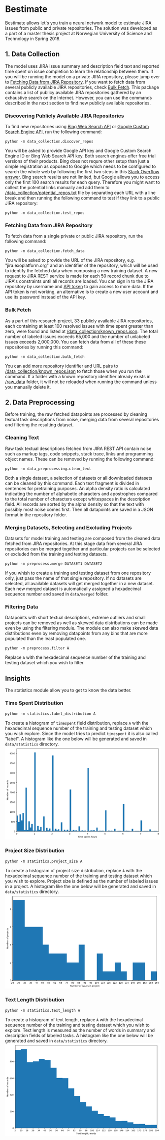 # Bestimate
Bestimate allows let's you train a neural network model to estimate JIRA issues from public and private repositories. The solution was developed as a part of a master thesis project at Norwegian University of Science and Technology in Spring 2018.

## 1. Data Collection
The model uses JIRA issue summary and description field text and reported time spent on issue completion to learn the relationship between them. If you will be running the model on a private JIRA repository, please jump over to [Fetching Data from JIRA Repository](#fetching-data-from-jira-repository). If you want to fetch data from several publicly available JIRA repositories, check [Bulk Fetch](#bulk-fetch). This package contains a list of publicy available JIRA repositories gathered by an exhaustive search on the Internet. However, you can use the commands described in the next section to find new publicly available repositories.

### Discovering Publicly Available JIRA Repositories
To find new repositories using [Bing Web Search API](https://azure.microsoft.com/en-us/services/cognitive-services/bing-web-search-api/) or [Google Custom Search Engine API](https://cse.google.com/cse/), run the following command:
```
python -m data_collection.discover_repos
```
You will be asked to provide Google API key and Google Custom Search Engine ID or Bing Web Search API key. Both search engines offer free trial versions of their products. Bing does not requre other setup than just a simple registration as opposed to Google which needs to be configured to search the whole web by following the first two steps in this [Stack Overflow answer](https://stackoverflow.com/a/37084643). Bing search results are not limited, but Google allows you to access only the first 100 search results for each query. Therefore you might want to collect the potential links manually and add them to [/data_collection/potential_repos.txt](data_collection/potential_repos.txt) file by separating each URL with a line break and then running the following command to test if they link to a public JIRA repository:
```
python -m data_collection.test_repos
```

### Fetching Data from JIRA Repository
To fetch data from a single private or public JIRA repository, run the following command:
```
python -m data_collection.fetch_data
```
You will be asked to provide the URL of the JIRA repository, e.g. "jira.exoplatform.org" and an identifier of the repository, which will be used to identify the fetched data when composing a new training dataset. A new request to JIRA REST service is made for each 50 record chunk due to JIRA's constraints until all records are loaded. You can sign in to the JIRA repository by username and [API token](https://confluence.atlassian.com/cloud/api-tokens-938839638.html) to gain access to more data. If the API token is not working, an alternative is to create a new user account and use its password instead of the API key.

### Bulk Fetch

As a part of this research project, 33 publicly available JIRA repositories, each containing at least 100 resolved issues with time spent greater than zero, were found and listed at [/data_collection/known_repos.json](data_collection/known_repos.json). The total number of labeled issues exceeds 65,000 and the number of unlabeled issues exceeds 2,000,000. You can fetch data from all of these these repositories by running this command:
```
python -m data_collection.bulk_fetch
```
You can add more repository identifier and URL pairs to [/data_collection/known_repos.json](data_collection/known_repos.json) to fetch those when you run the command. If a folder with a known repository identifier already exists in [/raw_data](raw_data) folder, it will not be reloaded when running the command unless you manually delete it.

## 2. Data Preprocessing
Before training, the raw fetched datapoints are processed by cleaning textual task descriptions from noise, merging data from several repositories and filtering the resulting dataset.

### Cleaning Text
Raw task textual descriptions fetched from JIRA REST API contain noise such as markup tags, code snippets, stack trace, links and programming object names. These can be removed by running the following command:
```
python -m data_preprocessing.clean_text
```
Both a single dataset, a selection of datasets or all downloaded datasets can be cleaned by this command. Each text fragment is divided in sentences for pretraining purposes. An alpha density ratio is calculated indicating the number of alphabetic characters and apostrophes compared to the total number of characters except whitespaces in the description field. All records are sorted by the alpha density so that the text with possibly most noise comes first. Then all datapoints are saved in a JSON format in the repository folder.

### Merging Datasets, Selecting and Excluding Projects
Datasets for model training and testing are composed from the cleaned data fetched from JIRA repositories. At this stage data from several JIRA repositories can be merged together and particular projects can be selected or excluded from the training and testing datasets.
```
python -m preprocess.merge DATASET1 DATASET2
```
If you whish to create a training and testing dataset from one repository only, just pass the name of that single repository. If no datasets are selected, all available datasets will get merged together in a new dataset. Each new merged dataset is automatically assigned a hexadecimal sequence number and saved in `data/merged` folder.

### Filtering Data
Datapoints with short textual descriptions, extreme outliers and small projects can be removed as well as skewed data distributions can be made even by using the filtering module. The module can also make skewed data distributions even by removing datapoints from any bins that are more populated than the least populated one.
```
python -m preprocess.filter A
```
Replace `A` with the hexadecimal sequence number of the training and testing dataset which you wish to filter.

## Insights
The statistics module allow you to get to know the data better.

### Time Spent Distribution
```
python -m statistics.label_distribution A
```
To create a histogram of `timespent` field distribution, replace `A` with the hexadecimal sequence number of the training and testing dataset which you wish explore. Since the model tries to predict `timespent` it is also called "label". A histogram like the one below will be generated and saved in `data/statistics` directory.
![label_distribution example](readme_images/label_distribution_example.png)

### Project Size Distribution
```
python -m statistics.project_size A
```
To create a histogram of project size distribution, replace `A` with the hexadecimal sequence number of the training and testing dataset which you wish to explore. Project size is defined as the number of labeled issues in a project. A histogram like the one below will be generated and saved in `data/statistics` directory.
![project_size example](readme_images/project_size_example.png)

### Text Length Distribution
```
python -m statistics.text_length A
```
To create a histogram of text length, replace `A` with the hexadecimal sequence number of the training and testing dataset which you wish to explore. Text length is measured as the number of words in summary and description fields of labeled tasks. A histogram like the one below will be generated and saved in `data/statistics` directory.
![text_length example](readme_images/text_length_example.png)
